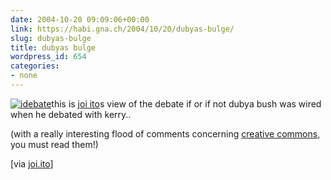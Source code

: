 ```yaml
---
date: 2004-10-20 09:09:06+00:00
link: https://habi.gna.ch/2004/10/20/dubyas-bulge/
slug: dubyas-bulge
title: dubyas bulge
wordpress_id: 654
categories:
- none
---
```


[![idebate](https://habi.gna.ch/blog/images/idebate-tm.jpg)](https://habi.gna.ch/blog/images/idebate.gif)this is [joi ito](http://joi.ito.com/)s view of the debate if or if not dubya bush was wired when he debated with kerry..  


(with a really interesting flood of comments concerning [creative commons](http://www.creativecommons.org/), you must read them!)

[via [joi.ito](http://joi.ito.com/archives/2004/10/20/idebate.html)]
